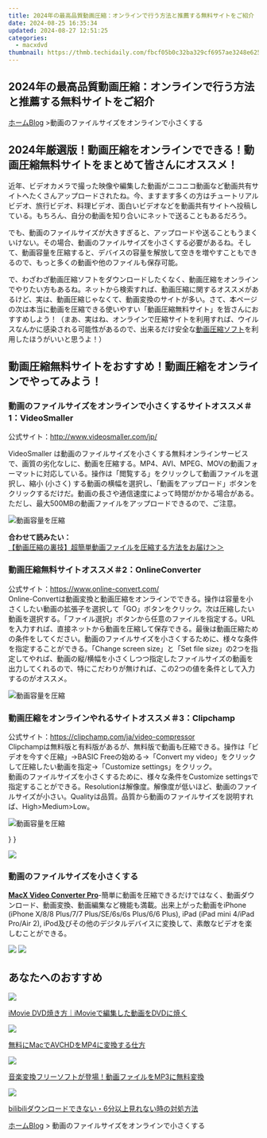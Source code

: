 ```yaml
---
title: 2024年の最高品質動画圧縮：オンラインで行う方法と推薦する無料サイトをご紹介
date: 2024-08-25 16:35:34
updated: 2024-08-27 12:51:25
categories:
  - macxdvd
thumbnail: https://thmb.techidaily.com/fbcf05b0c32ba329cf6957ae3248e625c39ba58c1a53bbe9519d95b22a1c1295.jpg
---
```


## 2024年の最高品質動画圧縮：オンラインで行う方法と推薦する無料サイトをご紹介

[ホーム](https://tools.techidaily.com/macxdvd/products/)[Blog](https://tools.techidaily.com/macxdvd/products/) \>動画のファイルサイズをオンラインで小さくする

## 2024年厳選版！動画圧縮をオンラインでできる！動画圧縮無料サイトをまとめて皆さんにオススメ！

近年、ビデオカメラで撮った映像や編集した動画がニコニコ動画など動画共有サイトへたくさんアップロードされたね。今、ますます多くの方はチュートリアルビデオ、旅行ビデオ、料理ビデオ、面白いビデオなどを動画共有サイトへ投稿している。もちろん、自分の動画を知り合いにネットで送ることもあるだろう。 

でも、動画のファイルサイズが大きすぎると、アップロードや送ることもうまくいけない。その場合、動画のファイルサイズを小さくする必要があるね。そして、動画容量を圧縮すると、デバイスの容量を解放して空きを増やすこともできるので、もっと多くの動画や他のファイルも保存可能。 

で、わざわざ動画圧縮ソフトをダウンロードしたくなく、動画圧縮をオンラインでやりたい方もあるね。ネットから検索すれば、動画圧縮に関するオススメがあるけど、実は、動画圧縮じゃなくて、動画変換のサイトが多い。さて、本ページの次は本当に動画を圧縮できる使いやすい「動画圧縮無料サイト」を皆さんにおすすめしよう！（まあ、実はね、オンラインで圧縮サイトを利用すれば、ウイルスなんかに感染される可能性があるので、出来るだけ安全な[動画圧縮ソフト](https://tools.techidaily.com/macxdvd/products/)を利用したほうがいいと思うよ！） 



##  動画圧縮無料サイトをおすすめ！動画圧縮をオンラインでやってみよう！

### 動画のファイルサイズをオンラインで小さくするサイトオススメ＃1：VideoSmaller 

 公式サイト：http://www.videosmaller.com/jp/

VideoSmaller は動画のファイルサイズを小さくする無料オンラインサービスで、画質の劣化なしに、動画を圧縮する。MP4、AVI、MPEG、MOVの動画フォーマットに対応している。操作は「閲覧する」をクリックして動画ファイルを選択し、縮小 (小さく) する動画の横幅を選択し、「動画をアップロード」ボタンをクリックするだけだ。動画の長さや通信速度によって時間がかかる場合がある。ただし、最大500MBの動画ファイルをアップロードできるので、ご注意。

![動画容量を圧縮](https://www.macxdvd.com/blog/img/vcp-mj-20180521-01.jpg) 

**合わせて読みたい：**  
[【動画圧縮の裏技】超簡単動画ファイルを圧縮する方法をお届け＞＞](https://tools.techidaily.com/macxdvd/products/)  



### 動画圧縮無料サイトオススメ＃2：OnlineConverter

公式サイト：https://www.online-convert.com/   
Online-Convertは動画変換と動画圧縮をオンラインでできる。操作は容量を小さくしたい動画の拡張子を選択して「GO」ボタンをクリック。次は圧縮したい動画を選択する。「ファイル選択」ボタンから任意のファイルを指定する。URLを入力すれば、直接ネットから動画を圧縮して保存できる。最後は動画圧縮ための条件をしてください。動画のファイルサイズを小さくするために、様々な条件を指定することができる。「Change screen size」と「Set file size」の2つを指定してやれば、動画の縦/横幅を小さくしつつ指定したファイルサイズの動画を出力してくれるので、特にこだわりが無ければ、この2つの値を条件として入力するのがオススメ。 

![動画容量を圧縮](https://www.macxdvd.com/blog/img/vcp-mj-20180521-02.jpg) 

### 動画圧縮をオンラインやれるサイトオススメ＃3：Clipchamp

公式サイト：https://clipchamp.com/ja/video-compressor  
Clipchampは無料版と有料版があるが、無料版で動画も圧縮できる。操作は「ビデオを今すぐ圧縮」→BASIC Freeの始める→「Convert my video」をクリックして圧縮したい動画を指定→「Customize settings」をクリック。  
動画のファイルサイズを小さくするために、様々な条件をCustomize settingsで指定することができる。Resolutionは解像度。解像度が低いほど、動画のファイルサイズが小さい。Qualityは品質。品質から動画のファイルサイズを説明すれば、High>Medium>Low。 

![動画容量を圧縮](https://www.macxdvd.com/blog/img/vcp-mj-20180521-03.jpg) 

} }

![](https://www.macxdvd.com/blog/../seoimage/video-converterru.png)

### 動画のファイルサイズを小さくする

[**MacX Video Converter Pro**](https://tools.techidaily.com/macxdvd/products/)\-簡単に動画を圧縮できるだけではなく、動画ダウンロード、動画変換、動画編集など機能も満載。出来上がった動画をiPhone (iPhone X/8/8 Plus/7/7 Plus/SE/6s/6s Plus/6/6 Plus), iPad (iPad mini 4/iPad Pro/Air 2), iPod及びその他のデジタルデバイスに変換して、素敵なビデオを楽しむことができる。

[![](https://www.macxdvd.com/blog/new-fourteen/mac.png)](https://tools.techidaily.com/macxdvd/products/) [![](https://www.macxdvd.com/blog/new-fourteen/winx.png)](https://tools.techidaily.com/macxdvd/products/) 



## あなたへのおすすめ

![](https://www.macxdvd.com/blog/img/imovie-video-to-dvd-0327.jpg) 

[iMovie DVD焼き方｜iMovieで編集した動画をDVDに焼く](https://tools.techidaily.com/macxdvd/products/)

![](https://www.macxdvd.com/blog/img/suteki-convert-h265-video-03.jpg) 

[無料にMacでAVCHDをMP4に変換する仕方](https://tools.techidaily.com/macxdvd/products/)

![](https://www.macxdvd.com/blog/img/smart-3-ways-to-import-music-to-smartphone13.jpg) 

[音楽変換フリーソフトが登場！動画ファイルをMP3に無料変換](https://tools.techidaily.com/macxdvd/products/)

![](https://www.macxdvd.com/blog/img/vcp-mj-20180529-11.jpg) 

[bilibiliダウンロードできない・6分以上見れない時の対処方法](https://tools.techidaily.com/macxdvd/products/) 



[ホーム](https://tools.techidaily.com/macxdvd/products/)[Blog](https://tools.techidaily.com/macxdvd/products/) \> 動画のファイルサイズをオンラインで小さくする

<ins class="adsbygoogle"
     style="display:block"
     data-ad-format="autorelaxed"
     data-ad-client="ca-pub-7571918770474297"
     data-ad-slot="1223367746"></ins>



<ins class="adsbygoogle"
     style="display:block"
     data-ad-client="ca-pub-7571918770474297"
     data-ad-slot="8358498916"
     data-ad-format="auto"
     data-full-width-responsive="true"></ins>
